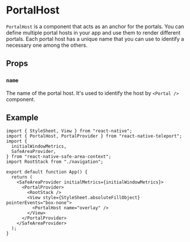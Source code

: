 # PortalHost

`PortalHost` is a component that acts as an anchor for the portals. You can define multiple portal hosts in your app and use them to render different portals. Each portal host has a unique name that you can use to identify a necessary one among the others.

## Props[​](#props "Direct link to Props")

### `name`[​](#name "Direct link to name")

The name of the portal host. It's used to identify the host by `<Portal />` component.

## Example[​](#example "Direct link to Example")

```
import { StyleSheet, View } from "react-native";
import { PortalHost, PortalProvider } from "react-native-teleport";
import {
  initialWindowMetrics,
  SafeAreaProvider,
} from "react-native-safe-area-context";
import RootStack from "./navigation";

export default function App() {
  return (
    <SafeAreaProvider initialMetrics={initialWindowMetrics}>
      <PortalProvider>
        <RootStack />
        <View style={StyleSheet.absoluteFillObject} pointerEvents="box-none">
          <PortalHost name="overlay" />
        </View>
      </PortalProvider>
    </SafeAreaProvider>
  );
}
```

